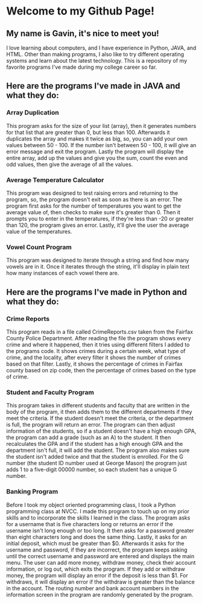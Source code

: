<h1> Welcome to my Github Page! </h1>
<h2> My name is Gavin, it's nice to meet you! </h2>
<body> I love learning about computers, and I have experience in Python, JAVA, and HTML.
Other than making programs, I also like to try different operating systems and learn about the latest technology.
This is a repository of my favorite programs I've made during my college career so far.</body>


<h2> Here are the programs I've made in JAVA and what they do: </h2>

<h3><b>Array Duplication</b></h3>
    <body>This program asks for the size of your list (array), 
    then it generates numbers for that list that are greater than 0, but
    less than 100. Afterwards it duplicates the array and makes it twice as big,
    so, you can add your own values between 50 - 100. If the number isn't between 50 - 100,
    it will give an error message and exit the program. Lastly the program will display the entire array,
    add up the values and give you the sum, count the even and odd values, then give the average of all the values. </body>
    
<h3><b>Average Temperature Calculator</b></h3>
    <body>This program was designed to test raising errors and returning to the program,
so, the program doesn't exit as soon as there is an error. The program first asks for the number of 
temperatures you want to get the average value of, then checks to make sure it's greater than 0. Then it prompts you to 
enter in the temperatures, if they're less than -20 or greater than 120, the program gives
an error. Lastly, it'll give the user the average value of the temperatures. </body>

<h3><b>Vowel Count Program</b></h3>
    <body>This program was designed to iterate through a string and find
how many vowels are in it. Once it iterates through the string, it'll display in plain text
    how many instances of each vowel there are. </body>
    
<h2>Here are the programs I've made in Python and what they do:</h2>

<h3><b>Crime Reports</b></h3>
    <body>This program reads in a file called CrimeReports.csv taken from the Fairfax County Police Department.
After reading the file the program shows every crime and where it happened, then it tries using different filters
I added to the programs code. It shows crimes during a certain week, what type of crime, and the locality, 
after every filter it shows the number of crimes based on that filter. Lastly, it shows the percentage of crimes in Fairfax
county based on zip code, then the percentage of crimes based on the type of crime. </body>

<h3><b>Student and Faculty Program </b></h3>
    <body>This program takes in different students and faculty that are written in the body of the program,
it then adds them to the different departments if they meet the criteria. If the student doesn't meet the criteria, or the
department is full, the program will return an error. The program can then adjust information of the students, so if a student
doesn't have a high enough GPA, the program can add a grade (such as an A) to the student. It then recalculates the GPA
and if the student has a high enough GPA and the department isn't full, it will add the student. The program
also makes sure the student isn't added twice and that the student is enrolled. For the G number (the student ID number
used at George Mason) the program just adds 1 to a five-digit 00000 number, so each student has a unique G number. </body>

<h3><b>Banking Program</b></h3>
<body> Before I took my object oriented programming class, I took a Python programming class at NVCC. I made this program to
touch up on my prior skills and to incorporate the skills I learned in the class. The program asks for a username that is five
characters long or returns an error if the username isn't long enough or too long. It then asks for a password greater than 
eight characters long and does the same thing. Lastly, it asks for an initial deposit, which must be greater than $0.
    Afterwards it asks for the username and password, if they are incorrect, the 
program keeps asking until the correct username and password are entered and displays the main menu. The user can add more money,
withdraw money, check their account information, or log out, which exits the program. If they add or withdraw money, the program
will display an error if the deposit is less than $1. For withdraws, it will display an error if the withdraw is greater than
the balance in the account. The routing number and bank account numbers in the information screen in the program are randomly
generated by the program. </body>



